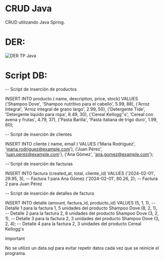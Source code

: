 # CRUD Java
CRUD utilizando Java Spring.

# DER:

![DER TP Java](https://github.com/manuelKrivoy/facturacion-crud-springboot/assets/63810676/35442648-3e4f-4a67-b3e5-16454fab10be)



# Script DB:
-- Script de inserción de productos

INSERT INTO producto ( name, description,  price, stock) VALUES
('Shampoo Dove', 'Shampoo nutritivo para el cabello', 5.99, 88),
('Arroz Integral', 'Arroz integral de grano largo', 2.99, 50),
('Detergente Tide', 'Detergente líquido para ropa', 8.49, 30),
('Cereal Kellogg''s', 'Cereal con avena y frutas', 4.79, 37),
('Pasta Barilla', 'Pasta italiana de trigo duro', 1.99, 60);

-- Script de inserción de clientes

INSERT INTO cliente ( name, email ) VALUES
('María Rodríguez', 'maria.rodriguez@example.com'),
('Juan Pérez', 'juan.perez@example.com'),
('Ana Gómez', 'ana.gomez@example.com');

-- Script de inserción de facturas

INSERT INTO factura (created_at, total, cliente_id) VALUES
('2024-02-01', 29.95, 3), -- Factura 1 para Ana Gómez
('2024-02-01', 80.26, 2); -- Factura 2 para Juan Pérez

-- Script de inserción de detalles de factura

INSERT INTO detalle (amount, factura_id, producto_id) VALUES
(5, 1, 1), -- Detalle 1 para la factura 1, 5 unidades del producto Shampoo Dove
(8, 2, 1), -- Detalle 2 para la factura 2, 8 unidades del producto Shampoo Dove
(3, 2, 1), -- Detalle 3 para la factura 2, 3 unidades del producto Shampoo Dove
(3, 2, 4); -- Detalle 4 para la factura 2, 3 unidades del producto Cereal Kellogg's

> [!IMPORTANT]  
> No se utilizó un data.sql para evitar repetir datos cada vez que se reinicie el programa.




